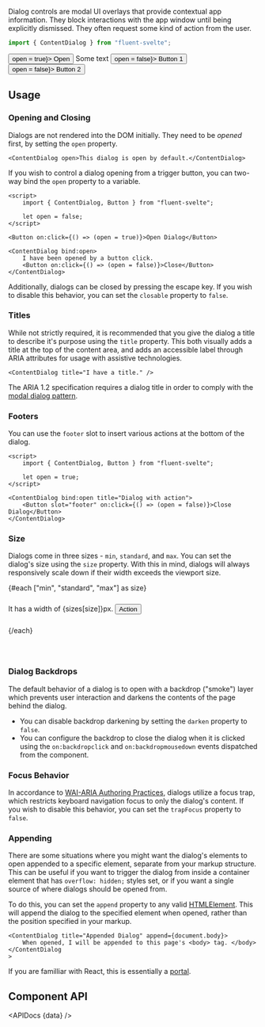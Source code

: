 <script lang="ts">
    import { Button, ContentDialog, InfoBar } from "$lib";
    import { Showcase, APIDocs } from "$site/lib";

    import data from "$lib/ContentDialog/ContentDialog.svelte?raw&sveld";

    let open = true;

    const sizes = {
        min: 320,
        standard: 448,
        max: 540
    }
</script>

Dialog controls are modal UI overlays that provide contextual app information. They block interactions with the app window until being explicitly dismissed. They often request some kind of action from the user.

```ts
import { ContentDialog } from "fluent-svelte";
```

<Showcase style="block-size: 360px;" repl="0fde4983fdc841d8b7320143ee3d50d7">
    <Button on:click={() => open = true}>
        Open
    </Button>
    <ContentDialog bind:open trapFocus={false} darken={false} title="Dialog Title">
        Some text
        <svelte:fragment slot="footer">
            <Button variant="accent" on:click={() => open = false}>
                Button 1
            </Button>
            <Button on:click={() => open = false}>
                Button 2
            </Button>
        </svelte:fragment>
    </ContentDialog>
</Showcase>

## Usage

### Opening and Closing

Dialogs are not rendered into the DOM initially. They need to be _opened_ first, by setting the `open` property.

```svelte
<ContentDialog open>This dialog is open by default.</ContentDialog>
```

If you wish to control a dialog opening from a trigger button, you can two-way bind the `open` property to a variable.

```svelte example
<script>
	import { ContentDialog, Button } from "fluent-svelte";

	let open = false;
</script>

<Button on:click={() => (open = true)}>Open Dialog</Button>

<ContentDialog bind:open>
	I have been opened by a button click.
	<Button on:click={() => (open = false)}>Close</Button>
</ContentDialog>
```

Additionally, dialogs can be closed by pressing the escape key. If you wish to disable this behavior, you can set the `closable` property to `false`.

### Titles

While not strictly required, it is recommended that you give the dialog a title to describe it's purpose using the `title` property. This both visually adds a title at the top of the content area, and adds an accessible label through ARIA attributes for usage with assistive technologies.

```svelte
<ContentDialog title="I have a title." />
```

<InfoBar title="A11Y Note" severity="caution">
    The ARIA 1.2 specification requires a dialog title in order to comply with the <a href="https://www.w3.org/TR/wai-aria-practices/#dialog_modal" target="_blank" rel="noreferrer noopener">modal dialog pattern</a>.
</InfoBar>

### Footers

You can use the `footer` slot to insert various actions at the bottom of the dialog.

```svelte
<script>
	import { ContentDialog, Button } from "fluent-svelte";

	let open = true;
</script>

<ContentDialog bind:open title="Dialog with action">
	<Button slot="footer" on:click={() => (open = false)}>Close Dialog</Button>
</ContentDialog>
```

### Size

Dialogs come in three sizes - `min`, `standard`, and `max`. You can set the dialog's size using the `size` property. With this in mind, dialogs will always responsively scale down if their width exceeds the viewport size.

<div class="dialog-sizes">
    {#each ["min", "standard", "max"] as size}
        <ContentDialog title="This is a {size}-sized dialog." trapFocus={false} {size} open>
            It has a width of {sizes[size]}px.
            <Button slot="footer">Action</Button>
        </ContentDialog>
    {/each}
</div>

### Dialog Backdrops

The default behavior of a dialog is to open with a backdrop ("smoke") layer which prevents user interaction and darkens the contents of the page behind the dialog.

-   You can disable backdrop darkening by setting the `darken` property to `false`.
-   You can configure the backdrop to close the dialog when it is clicked using the `on:backdropclick` and `on:backdropmousedown` events dispatched from the component.

### Focus Behavior

In accordance to [WAI-ARIA Authoring Practices](https://www.w3.org/TR/wai-aria-practices/#keyboard-interaction-7), dialogs utilize a focus trap, which restricts keyboard navigation focus to only the dialog's content. If you wish to disable this behavior, you can set the `trapFocus` property to `false`.

### Appending

There are some situations where you might want the dialog's elements to open appended to a specific element, separate from your markup structure. This can be useful if you want to trigger the dialog from inside a container element that has `overflow: hidden;` styles set, or if you want a single source of where dialogs should be opened from.

To do this, you can set the `append` property to any valid [HTMLElement](https://developer.mozilla.org/en-US/docs/Web/API/HTMLElement). This will append the dialog to the specified element when opened, rather than the position specified in your markup.

```svelte
<ContentDialog title="Appended Dialog" append={document.body}>
	When opened, I will be appended to this page's <body> tag. </body></ContentDialog
>
```

<InfoBar severity="information" title="Information">
    If you are familliar with React, this is essentially a <a href="https://reactjs.org/docs/portals.html" target="_blank" rel="noreferrer noopener">portal</a>.
</InfoBar>

## Component API

<APIDocs {data} />

<style lang="scss">
    .dialog-sizes {
        display: grid;
        justify-content: start;
        grid-gap: 24px;
        margin-block-end: 64px;
        :global {
            .content-dialog {
                position: relative;
                &-smoke {
                    display: contents;
                }
            }
        }
    }
</style>
